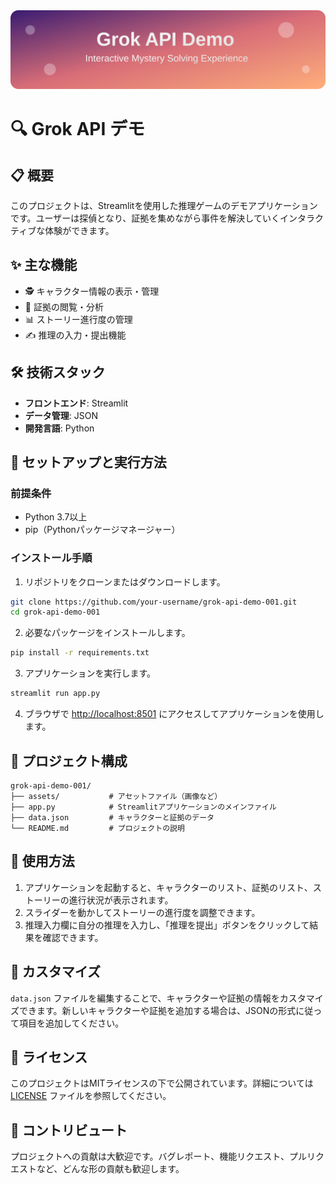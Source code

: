 <div align="center">
  <img src="./assets/header.svg" alt="Grok API Demo Header" width="800">
</div>

# 🔍 Grok API デモ

## 📋 概要

このプロジェクトは、Streamlitを使用した推理ゲームのデモアプリケーションです。ユーザーは探偵となり、証拠を集めながら事件を解決していくインタラクティブな体験ができます。

## ✨ 主な機能

- 🕵️ キャラクター情報の表示・管理
- 🔎 証拠の閲覧・分析
- 📊 ストーリー進行度の管理
- ✍️ 推理の入力・提出機能

## 🛠️ 技術スタック

- **フロントエンド**: Streamlit
- **データ管理**: JSON
- **開発言語**: Python

## 🚀 セットアップと実行方法

### 前提条件

- Python 3.7以上
- pip（Pythonパッケージマネージャー）

### インストール手順

1. リポジトリをクローンまたはダウンロードします。

```bash
git clone https://github.com/your-username/grok-api-demo-001.git
cd grok-api-demo-001
```

2. 必要なパッケージをインストールします。

```bash
pip install -r requirements.txt
```

3. アプリケーションを実行します。

```bash
streamlit run app.py
```

4. ブラウザで [http://localhost:8501](http://localhost:8501) にアクセスしてアプリケーションを使用します。

## 📁 プロジェクト構成

```
grok-api-demo-001/
├── assets/           # アセットファイル（画像など）
├── app.py            # Streamlitアプリケーションのメインファイル
├── data.json         # キャラクターと証拠のデータ
└── README.md         # プロジェクトの説明
```

## 📝 使用方法

1. アプリケーションを起動すると、キャラクターのリスト、証拠のリスト、ストーリーの進行状況が表示されます。
2. スライダーを動かしてストーリーの進行度を調整できます。
3. 推理入力欄に自分の推理を入力し、「推理を提出」ボタンをクリックして結果を確認できます。

## 🔧 カスタマイズ

`data.json` ファイルを編集することで、キャラクターや証拠の情報をカスタマイズできます。新しいキャラクターや証拠を追加する場合は、JSONの形式に従って項目を追加してください。

## 📜 ライセンス

このプロジェクトはMITライセンスの下で公開されています。詳細については [LICENSE](LICENSE) ファイルを参照してください。

## 👥 コントリビュート

プロジェクトへの貢献は大歓迎です。バグレポート、機能リクエスト、プルリクエストなど、どんな形の貢献も歓迎します。